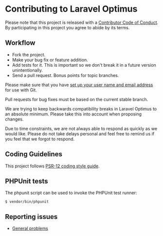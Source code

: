 # Contributing to Laravel Optimus

Please note that this project is released with a [Contributor Code of Conduct](CODE_OF_CONDUCT.md). By participating in this project you agree to abide by its terms.

## Workflow

- Fork the project.
- Make your bug fix or feature addition.
- Add tests for it. This is important so we don't break it in a future version unintentionally.
- Send a pull request. Bonus points for topic branches.

Please make sure that you have [set up your user name and email address](http://git-scm.com/book/en/v2/Getting-Started-First-Time-Git-Setup) for use with Git.

Pull requests for bug fixes must be based on the current stable branch.

We are trying to keep backwards compatibility breaks in Laravel Optimus to an absolute minimum. Please take this into account when proposing changes.

Due to time constraints, we are not always able to respond as quickly as we would like. Please do not take delays personal and feel free to remind us if you feel that we forgot to respond.

## Coding Guidelines

This project follows [PSR-12 coding style guide](https://www.php-fig.org/psr/psr-12/).

## PHPUnit tests

The phpunit script can be used to invoke the PHPUnit test runner:

```shell script
$ vendor/bin/phpunit
```

## Reporting issues

- [General problems](https://github.com/cybercog/laravel-optimus/issues)
